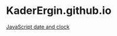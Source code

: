 # KaderErgin.github.io


[JavaScript date and clock](https://KaderErgin.github.io/https://github.com/KaderErgin/Javascript_/blob/master/index.html)

